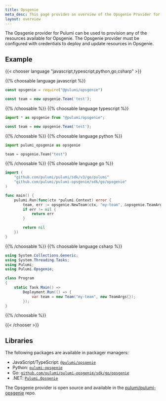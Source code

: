 ```yaml
---
title: Opsgenie
meta_desc: This page provides an overview of the Opsgenie Provider for Pulumi.
layout: overview
---
```


The Opsgenie provider for Pulumi can be used to provision any of the resources available for Opsgenie.
The Opsgenie provider must be configured with credentials to deploy and update resources in Opsgenie.

## Example

{{< chooser language "javascript,typescript,python,go,csharp" >}}

{{% choosable language javascript %}}

```javascript
const opsgenie = require("@pulumi/opsgenie")

const team = new opsgenie.Team('test');
```

{{% /choosable %}}
{{% choosable language typescript %}}

```typescript
import * as opsgenie from "@pulumi/opsgenie";

const team = new opsgenie.Team('test');
```

{{% /choosable %}}
{{% choosable language python %}}

```python
import pulumi_opsgenie as opsgenie

team = opsgenie.Team("test")
```

{{% /choosable %}}
{{% choosable language go %}}

```go
import (
	"github.com/pulumi/pulumi/sdk/v3/go/pulumi"
	"github.com/pulumi/pulumi-opsgenie/sdk/go/opsgenie"
)

func main() {
	pulumi.Run(func(ctx *pulumi.Context) error {
		team, err := opsgenie.NewTeam(ctx, "my-team", &opsgenie.TeamArgs{})
		if err != nil {
			return err
		}

		return nil
	})
}
```

{{% /choosable %}}
{{% choosable language csharp %}}

```csharp
using System.Collections.Generic;
using System.Threading.Tasks;
using Pulumi;
using Pulumi.Opsgenie;

class Program
{
    static Task Main() =>
        Deployment.Run(() => {
            var team = new Team("my-team", new TeamArgs{});
        });
}
```

{{% /choosable %}}

{{< /chooser >}}

## Libraries

The following packages are available in packager managers:

* JavaScript/TypeScript: [`@pulumi/opsgenie`](https://www.npmjs.com/package/@pulumi/opsgenie)
* Python: [`pulumi-opsgenie`](https://pypi.org/project/pulumi-opsgenie/)
* Go: [`github.com/pulumi/pulumi-opsgenie/sdk/go/opsgenie`](https://github.com/pulumi/pulumi-opsgenie)
* .NET: [`Pulumi.Opsgenie`](https://www.nuget.org/packages/Pulumi.Opsgenie)

The Opsgenie provider is open source and available in the [pulumi/pulumi-opsgenie](https://github.com/pulumi/pulumi-opsgenie) repo.
